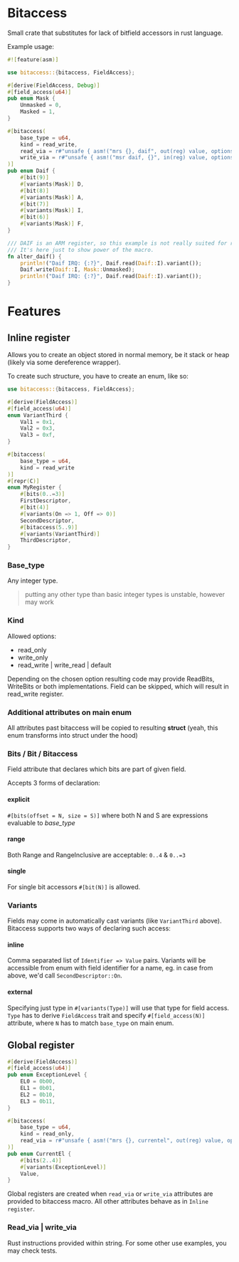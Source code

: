 # Bitaccess

Small crate that substitutes for lack of bitfield accessors in rust language.

Example usage:

```rust
#![feature(asm)]

use bitaccess::{bitaccess, FieldAccess};

#[derive(FieldAccess, Debug)]
#[field_access(u64)]
pub enum Mask {
    Unmasked = 0,
    Masked = 1,
}

#[bitaccess(
    base_type = u64,
    kind = read_write,
    read_via = r#"unsafe { asm!("mrs {}, daif", out(reg) value, options(nostack, nomem)); }"#,
    write_via = r#"unsafe { asm!("msr daif, {}", in(reg) value, options(nostack, nomem)); }"#
)]
pub enum Daif {
    #[bit(9)]
    #[variants(Mask)] D,
    #[bit(8)]
    #[variants(Mask)] A,
    #[bit(7)]
    #[variants(Mask)] I,
    #[bit(6)]
    #[variants(Mask)] F,
}

/// DAIF is an ARM register, so this example is not really suited for running on all machines.
/// It's here just to show power of the macro.
fn alter_daif() {
    println!("Daif IRQ: {:?}", Daif.read(Daif::I).variant());
    Daif.write(Daif::I, Mask::Unmasked);
    println!("Daif IRQ: {:?}", Daif.read(Daif::I).variant());
}
```

# Features

## Inline register
Allows you to create an object stored in normal memory, be it stack or heap (likely via some dereference wrapper).

To create such structure, you have to create an enum, like so:

```rust
use bitaccess::{bitaccess, FieldAccess};

#[derive(FieldAccess)]
#[field_access(u64)]
enum VariantThird {
    Val1 = 0x1,
    Val2 = 0x3,
    Val3 = 0xf,
}

#[bitaccess(
    base_type = u64,
    kind = read_write
)]
#[repr(C)]
enum MyRegister {
    #[bits(0..=3)]
    FirstDescriptor,
    #[bit(4)]
    #[variants(On => 1, Off => 0)]
    SecondDescriptor,
    #[bitaccess(5..9)]
    #[variants(VariantThird)]
    ThirdDescriptor,
}
```

### Base_type
Any integer type.
> putting any other type than basic integer types is unstable, however may work

### Kind
Allowed options:

* read_only
* write_only
* read_write | write_read | default

Depending on the chosen option resulting code may provide ReadBits, WriteBits or both implementations. Field can be
skipped, which will result in read_write register.

### Additional attributes on main enum
All attributes past bitaccess will be copied to resulting **struct**
(yeah, this enum transforms into struct under the hood)

### Bits / Bit / Bitaccess
Field attribute that declares which bits are part of given field.

Accepts 3 forms of declaration:
#### explicit
`#[bits(offset = N, size = S)]`
where both N and S are expressions evaluable to *base_type*

#### range
Both Range and RangeInclusive are acceptable: `0..4` & `0..=3`

#### single
For single bit accessors `#[bit(N)]` is allowed.

### Variants
Fields may come in automatically cast variants (like `VariantThird` above). Bitaccess supports two ways of declaring
such access:

#### inline
Comma separated list of `Identifier => Value` pairs. Variants will be accessible from enum with field identifier for a
name, eg. in case from above, we'd call `SecondDescriptor::On`.

#### external
Specifying just type in `#[variants(Type)]` will use that type for field access.
`Type` has to derive `FieldAccess` trait and specify `#[field_access(N)]` attribute, where `N` has to match `base_type`
on main enum.

## Global register

```rust
#[derive(FieldAccess)]
#[field_access(u64)]
pub enum ExceptionLevel {
    EL0 = 0b00,
    EL1 = 0b01,
    EL2 = 0b10,
    EL3 = 0b11,
}

#[bitaccess(
    base_type = u64,
    kind = read_only,
    read_via = r#"unsafe { asm!("mrs {}, currentel", out(reg) value, options(nomem, nostack)) }"#
)]
pub enum CurrentEl {
    #[bits(2..4)]
    #[variants(ExceptionLevel)]
    Value,
}
```

Global registers are created when `read_via` or `write_via` attributes are provided to bitaccess macro. All other
attributes behave as in `Inline register`.

### Read_via | write_via
Rust instructions provided within string. For some other use examples, you may check tests.
